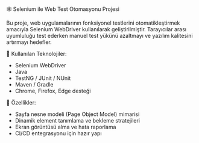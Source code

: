 🕸️ Selenium ile Web Test Otomasyonu Projesi

Bu proje, web uygulamalarının fonksiyonel testlerini otomatikleştirmek amacıyla Selenium WebDriver kullanılarak geliştirilmiştir. Tarayıcılar arası uyumluluğu test ederken manuel test yükünü azaltmayı ve yazılım kalitesini artırmayı hedefler.

🧰 Kullanılan Teknolojiler:
- Selenium WebDriver
- Java 
- TestNG / JUnit / NUnit
- Maven / Gradle
- Chrome, Firefox, Edge desteği

  
🚀 Özellikler:
- Sayfa nesne modeli (Page Object Model) mimarisi
- Dinamik element tanımlama ve bekleme stratejileri
- Ekran görüntüsü alma ve hata raporlama
- CI/CD entegrasyonu için hazır yapı
